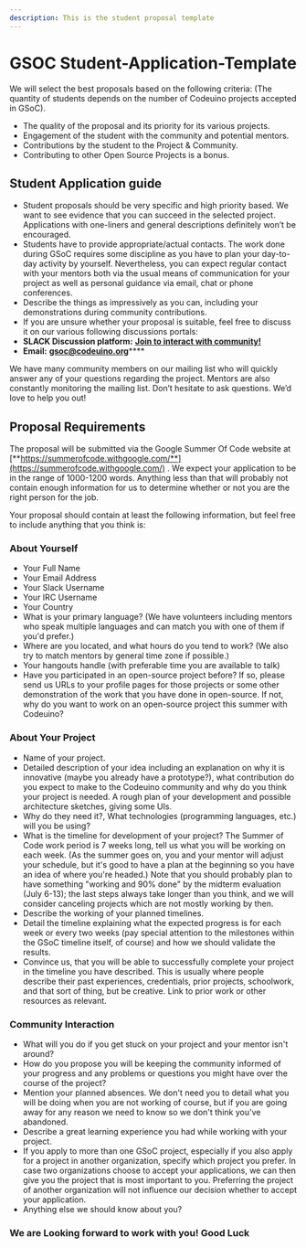 ```yaml
---
description: This is the student proposal template
---
```


# GSOC Student-Application-Template

We will select the best proposals based on the following criteria: \(The quantity of students depends on the number of Codeuino projects accepted in GSoC\).

* The quality of the proposal and its priority for its various projects.
* Engagement of the student with the community and potential mentors.
* Contributions by the student to the Project & Community.
* Contributing to other Open Source Projects is a bonus.

## **Student Application guide**

* Student proposals should be very specific and high priority based. We want to see evidence that you can succeed in the selected project. Applications with one-liners and general descriptions definitely won’t be encouraged.
* Students have to provide appropriate/actual contacts. The work done during GSoC requires some discipline as you have to plan your day-to-day activity by yourself. Nevertheless, you can expect regular contact with your mentors both via the usual means of communication for your project as well as personal guidance via email, chat or phone conferences.
* Describe the things as impressively as you can, including your demonstrations during community contributions.
* If you are unsure whether your proposal is suitable, feel free to discuss it on our various following discussions portals:
* **SLACK Discussion platform:** [**Join to interact with community!**](https://join.slack.com/t/codeuino/shared_invite/enQtMzcxOTQwNzE4NzcxLWEyNzUxYjI0ZThiNWUyYWI5MzJlMTNmODMxN2NjMTcxODJkZmFhNTVkYmUyOTQ1YzgzNTlmMTVkYzVhMzdmNTQ)
* **Email:** [**gsoc@codeuino.org**](mailto:gsoc@codeuino.org)\*\*\*\*

We have many community members on our mailing list who will quickly answer any of your questions regarding the project. Mentors are also constantly monitoring the mailing list. Don’t hesitate to ask questions. We’d love to help you out!

## **Proposal Requirements**

The proposal will be submitted via the Google Summer Of Code website at [**https://summerofcode.withgoogle.com/**](https://summerofcode.withgoogle.com/) . We expect your application to be in the range of 1000-1200 words. Anything less than that will probably not contain enough information for us to determine whether or not you are the right person for the job.

Your proposal should contain at least the following information, but feel free to include anything that you think is:

### **About Yourself**

* Your Full Name
* Your Email Address
* Your Slack Username
* Your IRC Username
* Your Country
* What is your primary language? \(We have volunteers including mentors who speak multiple languages and can match you with one of them if you'd prefer.\)
* Where are you located, and what hours do you tend to work? \(We also try to match mentors by general time zone if possible.\)
* Your hangouts handle \(with preferable time you are available to talk\)
* Have you participated in an open-source project before? If so, please send us URLs to your profile pages for those projects or some other demonstration of the work that you have done in open-source. If not, why do you want to work on an open-source project this summer with Codeuino?

### **About Your Project**

* Name of your project.
* Detailed description of your idea including an explanation on why it is innovative \(maybe you already have a prototype?\), what contribution do you expect to make to the Codeuino community and why do you think your project is needed. A rough plan of your development and possible architecture sketches, giving some UIs.
* Why do they need it?, What technologies \(programming languages, etc.\) will you be using?
* What is the timeline for development of your project? The Summer of Code work period is 7 weeks long, tell us what you will be working on each week. \(As the summer goes on, you and your mentor will adjust your schedule, but it's good to have a plan at the beginning so you have an idea of where you're headed.\) Note that you should probably plan to have something "working and 90% done" by the midterm evaluation \(July 6-13\); the last steps always take longer than you think, and we will consider canceling projects which are not mostly working by then.
* Describe the working of your planned timelines.
* Detail the timeline explaining what the expected progress is for each week or every two weeks \(pay special attention to the milestones within the GSoC timeline itself, of course\) and how we should validate the results.
* Convince us, that you will be able to successfully complete your project in the timeline you have described. This is usually where people describe their past experiences, credentials, prior projects, schoolwork, and that sort of thing, but be creative. Link to prior work or other resources as relevant.

### **Community Interaction**

* What will you do if you get stuck on your project and your mentor isn't around?
* How do you propose you will be keeping the community informed of your progress and any problems or questions you might have over the course of the project?
* Mention your planned absences. We don't need you to detail what you will be doing when you are not working of course, but if you are going away for any reason we need to know so we don't think you've abandoned.
* Describe a great learning experience you had while working with your project.
* If you apply to more than one GSoC project, especially if you also apply for a project in another organization, specify which project you prefer. In case two organizations choose to accept your applications, we can then give you the project that is most important to you. Preferring the project of another organization will not influence our decision whether to accept your application.
* Anything else we should know about you?

### **We are Looking forward to work with you! Good Luck**

